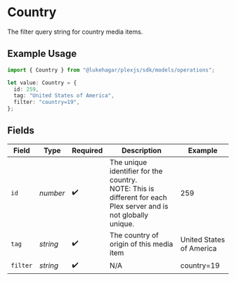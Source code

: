 # Country

The filter query string for country media items.

## Example Usage

```typescript
import { Country } from "@lukehagar/plexjs/sdk/models/operations";

let value: Country = {
  id: 259,
  tag: "United States of America",
  filter: "country=19",
};
```

## Fields

| Field                                                                                                            | Type                                                                                                             | Required                                                                                                         | Description                                                                                                      | Example                                                                                                          |
| ---------------------------------------------------------------------------------------------------------------- | ---------------------------------------------------------------------------------------------------------------- | ---------------------------------------------------------------------------------------------------------------- | ---------------------------------------------------------------------------------------------------------------- | ---------------------------------------------------------------------------------------------------------------- |
| `id`                                                                                                             | *number*                                                                                                         | :heavy_check_mark:                                                                                               | The unique identifier for the country.<br/>NOTE: This is different for each Plex server and is not globally unique.<br/> | 259                                                                                                              |
| `tag`                                                                                                            | *string*                                                                                                         | :heavy_check_mark:                                                                                               | The country of origin of this media item                                                                         | United States of America                                                                                         |
| `filter`                                                                                                         | *string*                                                                                                         | :heavy_check_mark:                                                                                               | N/A                                                                                                              | country=19                                                                                                       |